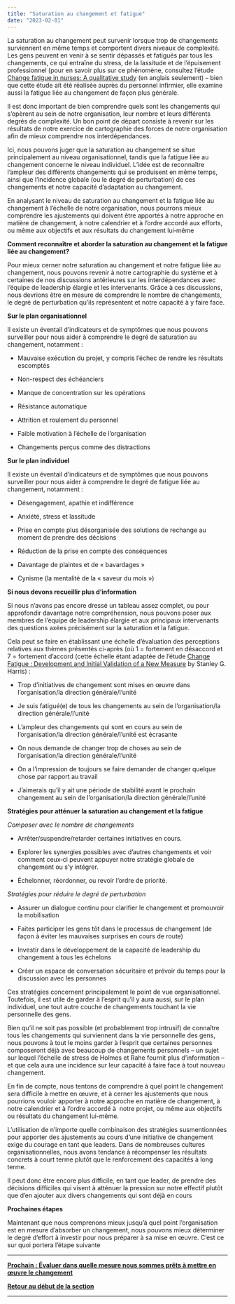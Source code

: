 ```yaml
---
title: "Saturation au changement et fatigue"
date: "2023-02-01"
---
```


La saturation au changement peut survenir lorsque trop de changements surviennent en même temps et comportent divers niveaux de complexité. Les gens peuvent en venir à se sentir dépassés et fatigués par tous les changements, ce qui entraîne du stress, de la lassitude et de l’épuisement professionnel (pour en savoir plus sur ce phénomène, consultez l’étude [Change fatigue in nurses: A qualitative study](https://pubmed.ncbi.nlm.nih.gov/32542846/) (en anglais seulement) – bien que cette étude ait été réalisée auprès du personnel infirmier, elle examine aussi la fatigue liée au changement de façon plus générale.

Il est donc important de bien comprendre quels sont les changements qui s’opèrent au sein de notre organisation, leur nombre et leurs différents degrés de complexité. Un bon point de départ consiste à revenir sur les résultats de notre exercice de cartographie des forces de notre organisation afin de mieux comprendre nos interdépendances.

Ici, nous pouvons juger que la saturation au changement se situe principalement au niveau organisationnel, tandis que la fatigue liée au changement concerne le niveau individuel. L’idée est de reconnaître l’ampleur des différents changements qui se produisent en même temps, ainsi que l’incidence globale (ou le degré de perturbation) de ces changements et notre capacité d’adaptation au changement.

En analysant le niveau de saturation au changement et la fatigue liée au changement à l’échelle de notre organisation, nous pourrons mieux comprendre les ajustements qui doivent être apportés à notre approche en matière de changement, à notre calendrier et à l’ordre accordé aux efforts, ou même aux objectifs et aux résultats du changement lui‑même

**Comment reconnaître et aborder la saturation au changement et la fatigue liée au changement?**

Pour mieux cerner notre saturation au changement et notre fatigue liée au changement, nous pouvons revenir à notre cartographie du système et à certaines de nos discussions antérieures sur les interdépendances avec l’équipe de leadership élargie et les intervenants. Grâce à ces discussions, nous devrions être en mesure de comprendre le nombre de changements, le degré de perturbation qu’ils représentent et notre capacité à y faire face.

**Sur le plan organisationnel**

Il existe un éventail d’indicateurs et de symptômes que nous pouvons surveiller pour nous aider à comprendre le degré de saturation au changement, notamment :

- Mauvaise exécution du projet, y compris l’échec de rendre les résultats escomptés

- Non-respect des échéanciers

- Manque de concentration sur les opérations

- Résistance automatique

- Attrition et roulement du personnel

- Faible motivation à l’échelle de l’organisation

- Changements perçus comme des distractions

**Sur le plan individuel**

Il existe un éventail d’indicateurs et de symptômes que nous pouvons surveiller pour nous aider à comprendre le degré de fatigue liée au changement, notamment :

- Désengagement, apathie et indifférence

- Anxiété, stress et lassitude

- Prise en compte plus désorganisée des solutions de rechange au moment de prendre des décisions

- Réduction de la prise en compte des conséquences

- Davantage de plaintes et de « bavardages »

- Cynisme (la mentalité de la « saveur du mois »)

**Si nous devons recueillir plus d’information**

Si nous n’avons pas encore dressé un tableau assez complet, ou pour approfondir davantage notre compréhension, nous pouvons poser aux membres de l’équipe de leadership élargie et aux principaux intervenants des questions axées précisément sur la saturation et la fatigue.

Cela peut se faire en établissant une échelle d’évaluation des perceptions relatives aux thèmes présentés ci-après (où 1 = fortement en désaccord et 7 = fortement d’accord (cette échelle étant adaptée de l’étude [Change Fatigue : Development and Initial Validation of a New Measure](https://www.researchgate.net/publication/254326588_Change_fatigue_Development_and_initial_validation_of_a_new_measure) by Stanley G. Harris) :

- Trop d’initiatives de changement sont mises en œuvre dans l’organisation/la direction générale/l’unité

- Je suis fatigué(e) de tous les changements au sein de l’organisation/la direction générale/l’unité

- L’ampleur des changements qui sont en cours au sein de l’organisation/la direction générale/l’unité est écrasante

- On nous demande de changer trop de choses au sein de l’organisation/la direction générale/l’unité

- On a l’impression de toujours se faire demander de changer quelque chose par rapport au travail

- J’aimerais qu’il y ait une période de stabilité avant le prochain changement au sein de l’organisation/la direction générale/l’unité

**Stratégies pour atténuer la saturation au changement et la fatigue**

_Composer avec le nombre de changements_

- Arrêter/suspendre/retarder certaines initiatives en cours.

- Explorer les synergies possibles avec d’autres changements et voir comment ceux‑ci peuvent appuyer notre stratégie globale de changement ou s’y intégrer.

- Échelonner, réordonner, ou revoir l’ordre de priorité.

_Stratégies pour réduire le degré de perturbation_

- Assurer un dialogue continu pour clarifier le changement et promouvoir la mobilisation

- Faites participer les gens tôt dans le processus de changement (de façon à éviter les mauvaises surprises en cours de route)

- Investir dans le développement de la capacité de leadership du changement à tous les échelons

- Créer un espace de conversation sécuritaire et prévoir du temps pour la discussion avec les personnes

Ces stratégies concernent principalement le point de vue organisationnel. Toutefois, il est utile de garder à l’esprit qu’il y aura aussi, sur le plan individuel, une tout autre couche de changements touchant la vie personnelle des gens.

Bien qu’il ne soit pas possible (et probablement trop intrusif) de connaître tous les changements qui surviennent dans la vie personnelle des gens, nous pouvons à tout le moins garder à l’esprit que certaines personnes composeront déjà avec beaucoup de changements personnels – un sujet sur lequel l’échelle de stress de Holmes et Rahe fournit plus d’information – et que cela aura une incidence sur leur capacité à faire face à tout nouveau changement.

En fin de compte, nous tentons de comprendre à quel point le changement sera difficile à mettre en œuvre, et à cerner les ajustements que nous pourrions vouloir apporter à notre approche en matière de changement, à notre calendrier et à l’ordre accordé à  notre projet, ou même aux objectifs ou résultats du changement lui-même.

L’utilisation de n’importe quelle combinaison des stratégies susmentionnées pour apporter des ajustements au cours d’une initiative de changement exige du courage en tant que leaders. Dans de nombreuses cultures organisationnelles, nous avons tendance à récompenser les résultats concrets à court terme plutôt que le renforcement des capacités à long terme.

Il peut donc être encore plus difficile, en tant que leader, de prendre des décisions difficiles qui visent à atténuer la pression sur notre effectif plutôt que d’en ajouter aux divers changements qui sont déjà en cours

**Prochaines étapes**

Maintenant que nous comprenons mieux jusqu’à quel point l’organisation est en mesure d’absorber un changement, nous pouvons mieux déterminer le degré d’effort à investir pour nous préparer à sa mise en œuvre. C’est ce sur quoi portera l’étape suivante

* * *

[****Prochain : Évaluer dans quelle mesure nous sommes prêts à mettre en œuvre le changement****](https://articles.alpha.canada.ca/framework-for-leading-change/fr/evaluer-dans-quelle-mesure-nous-sommes-prets-a-mettre-en-oeuvre-le-changement/)

[**Retour au début de la section**](https://articles.alpha.canada.ca/framework-for-leading-change/fr/capacite-etat-de-preparation-et-incidence/)

* * *
